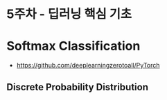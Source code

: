 # 5주차 - 딥러닝 핵심 기초

# Softmax Classification
- https://github.com/deeplearningzerotoall/PyTorch


## Discrete Probability Distribution

